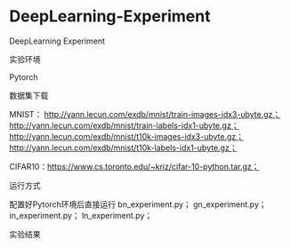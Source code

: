 # DeepLearning-Experiment
DeepLearning Experiment

实验环境

Pytorch

数据集下载

MNIST：
http://yann.lecun.com/exdb/mnist/train-images-idx3-ubyte.gz；
http://yann.lecun.com/exdb/mnist/train-labels-idx1-ubyte.gz；
http://yann.lecun.com/exdb/mnist/t10k-images-idx3-ubyte.gz；
http://yann.lecun.com/exdb/mnist/t10k-labels-idx1-ubyte.gz；

CIFAR10：https://www.cs.toronto.edu/~kriz/cifar-10-python.tar.gz；

运行方式

配置好Pytorch环境后直接运行
bn_experiment.py；
gn_experiment.py；
in_experiment.py；
ln_experiment.py；

实验结果

